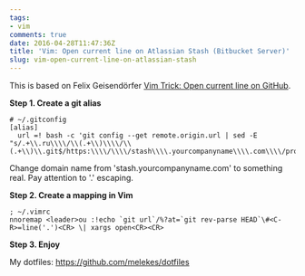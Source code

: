 ```yaml
---
tags:
- vim
comments: true
date: 2016-04-28T11:47:36Z
title: 'Vim: Open current line on Atlassian Stash (Bitbucket Server)'
slug: vim-open-current-line-on-atlassian-stash
---
```


This is based on Felix Geisendörfer [Vim Trick: Open current line on GitHub](http://felixge.de/2013/08/08/vim-trick-open-current-line-on-github.html).

<!--more-->

**Step 1. Create a git alias**

```
# ~/.gitconfig
[alias]
  url =! bash -c 'git config --get remote.origin.url | sed -E "s/.+\\.ru\\\\/\\(.+\\)\\\\/\\(.+\\)\\.git$/https:\\\\/\\\\/stash\\\\.yourcompanyname\\\\.com\\\\/projects\\\\/\\\\1\\\\/repos\\\\/\\\\2\\\\/browse/g"'
```

Change domain name from 'stash.yourcompanyname.com' to something real. Pay attention to '.' escaping.

**Step 2. Create a mapping in Vim**

```vim
; ~/.vimrc
nnoremap <leader>ou :!echo `git url`/%?at=`git rev-parse HEAD`\#<C-R>=line('.')<CR> \| xargs open<CR><CR>
```

**Step 3. Enjoy**

My dotfiles: https://github.com/melekes/dotfiles
